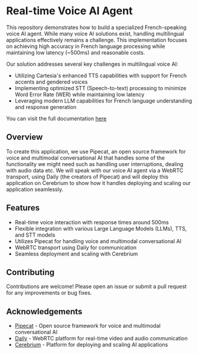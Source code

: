 # Real-time Voice AI Agent

This repository demonstrates how to build a specialized French-speaking voice AI agent. While many voice AI solutions exist, handling multilingual applications effectively remains a challenge. This implementation focuses on achieving high accuracy in French language processing while maintaining low latency (~500ms) and reasonable costs.

Our solution addresses several key challenges in multilingual voice AI:

- Utilizing Cartesia's enhanced TTS capabilities with support for French accents and gendered voices
- Implementing optimized STT (Speech-to-text) processing to minimize Word Error Rate (WER) while maintaining low latency
- Leveraging modern LLM capabilities for French language understanding and response generation

You can visit the full documentation [here](https://docs.cerebrium.ai/v4/examples/realtime-voice-agents)

## Overview

To create this application, we use Pipecat, an open source framework for voice and multimodal conversational AI
that handles some of the functionality we might need such as handling user interruptions, dealing with audio data etc.
We will speak with our voice AI agent via a WebRTC transport, using Daily (the creators of Pipecat) and will deploy this
application on Cerebrium to show how it handles deploying and scaling our application seamlessly.

## Features

- Real-time voice interaction with response times around 500ms
- Flexible integration with various Large Language Models (LLMs), TTS, and STT models
- Utilizes Pipecat for handling voice and multimodal conversational AI
- WebRTC transport using Daily for communication
- Seamless deployment and scaling with Cerebrium

## Contributing

Contributions are welcome! Please open an issue or submit a pull request for any improvements or bug fixes.

## Acknowledgements

- [Pipecat](https://github.com/daily-co/pipecat) - Open source framework for voice and multimodal conversational AI
- [Daily](https://www.daily.co/) - WebRTC platform for real-time video and audio communication
- [Cerebrium](https://www.cerebrium.ai/) - Platform for deploying and scaling AI applications
